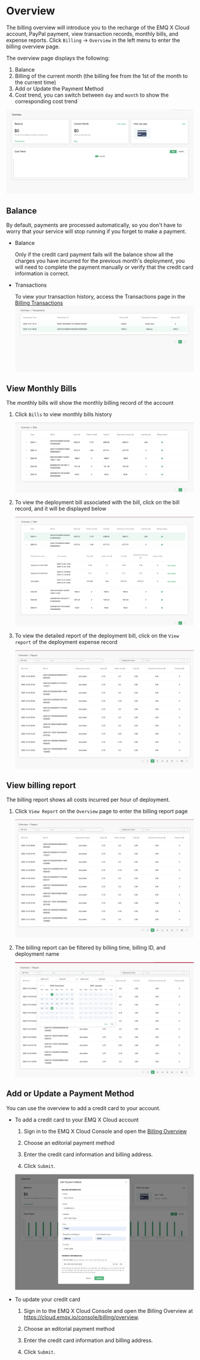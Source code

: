 # Overview

The billing overview will introduce you to the recharge of the EMQ X Cloud account, PayPal payment, view transaction records, monthly bills, and expense reports. Click `Billing` -> `Overview` in the left menu to enter the billing overview page.

The overview page displays the following:

1. Balance
2. Billing of the current month (the billing fee from the 1st of the month to the current time)
3. Add or Update the Payment Method
4. Cost trend, you can switch between `day` and `month` to show the corresponding cost trend

![overview](./_assets/overview.png)



## Balance

By default, payments are processed automatically, so you don't have to worry that your service will stop running if you forget to make a payment.

- Balance
  
  Only if the credit card payment fails will the balance show all the charges you have incurred for the previous month's deployment,
  you will need to complete the payment manually or verify that the credit card information is correct.

- Transactions
  
  To view your transaction history, access the Transactions page in the [Billing Transactions](https://cloud.emqx.io/console/billing/transactions)
  ![Transactions](./_assets/transactions.png)



## View Monthly Bills

The monthly bills will show the monthly billing record of the account

1. Click `Bills` to view monthly bills history

   ![bills](./_assets/monthly_bills.png)

2. To view the deployment bill associated with the bill, click on the bill record, and it will be displayed below

   ![bills_details](./_assets/monthly_bills_details.png)

3. To view the detailed report of the deployment bill, click on the `View report` of the deployment expense record

   ![bills_report](./_assets/hourly_bills_report.png)



## View billing report

The billing report shows all costs incurred per hour of deployment.

1. Click `View Report` on the `Overview` page to enter the billing report page

   ![bills_report](./_assets/hourly_bills_report.png)

2. The billing report can be filtered by billing time, billing ID, and deployment name

   ![report_filter](./_assets/hourly_bills_report_filter.png)



## Add or Update a Payment Method

You can use the overview to add a credit card to your account.

- To add a credit card to your EMQ X Cloud account

  1. Sign in to the EMQ X Cloud Console and open the [Billing Overview](https://cloud.emqx.io/console/billing/overview)

  2. Choose an editorial payment method
  3. Enter the credit card information and billing address.
  4. Click `Submit`.

  ![edit_payment_method](./_assets/edit_payment_method.png)

- To update your credit card

  1. Sign in to the EMQ X Cloud Console and open the Billing Overview at https://cloud.emqx.io/console/billing/overview.

  2. Choose an editorial payment method

  3. Enter the credit card information and billing address.

  4. Click `Submit`.
